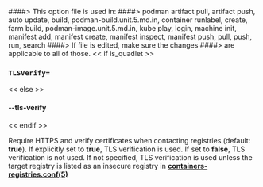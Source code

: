 ####> This option file is used in:
####>   podman artifact pull, artifact push, auto update, build, podman-build.unit.5.md.in, container runlabel, create, farm build, podman-image.unit.5.md.in, kube play, login, machine init, manifest add, manifest create, manifest inspect, manifest push, pull, push, run, search
####> If file is edited, make sure the changes
####> are applicable to all of those.
<< if is_quadlet >>
### `TLSVerify=`
<< else >>
#### **--tls-verify**
<< endif >>

Require HTTPS and verify certificates when contacting registries (default: **true**).
If explicitly set to **true**, TLS verification is used.
If set to **false**, TLS verification is not used.
If not specified, TLS verification is used unless the target registry
is listed as an insecure registry in **[containers-registries.conf(5)](https://github.com/containers/image/blob/main/docs/containers-registries.conf.5.md)**
